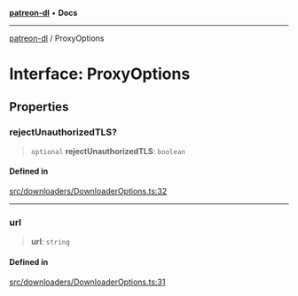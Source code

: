 [**patreon-dl**](../README.md) • **Docs**

***

[patreon-dl](../README.md) / ProxyOptions

# Interface: ProxyOptions

## Properties

### rejectUnauthorizedTLS?

> `optional` **rejectUnauthorizedTLS**: `boolean`

#### Defined in

[src/downloaders/DownloaderOptions.ts:32](https://github.com/patrickkfkan/patreon-dl/blob/0f374425151a1d535f98dea530b43394331b4977/src/downloaders/DownloaderOptions.ts#L32)

***

### url

> **url**: `string`

#### Defined in

[src/downloaders/DownloaderOptions.ts:31](https://github.com/patrickkfkan/patreon-dl/blob/0f374425151a1d535f98dea530b43394331b4977/src/downloaders/DownloaderOptions.ts#L31)
